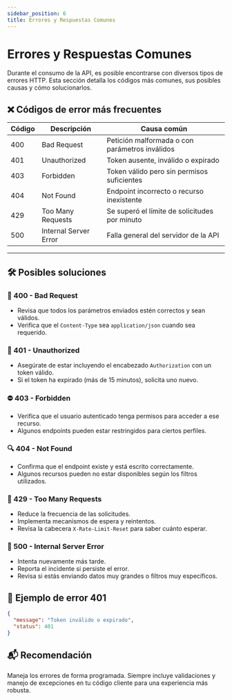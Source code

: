 ```yaml
---
sidebar_position: 6
title: Errores y Respuestas Comunes
---
```


# Errores y Respuestas Comunes

Durante el consumo de la API, es posible encontrarse con diversos tipos de errores HTTP. Esta sección detalla los códigos más comunes, sus posibles causas y cómo solucionarlos.

## ❌ Códigos de error más frecuentes

| Código | Descripción                  | Causa común                                          |
|--------|------------------------------|------------------------------------------------------|
| 400    | Bad Request                  | Petición malformada o con parámetros inválidos       |
| 401    | Unauthorized                 | Token ausente, inválido o expirado                   |
| 403    | Forbidden                    | Token válido pero sin permisos suficientes           |
| 404    | Not Found                    | Endpoint incorrecto o recurso inexistente            |
| 429    | Too Many Requests            | Se superó el límite de solicitudes por minuto        |
| 500    | Internal Server Error        | Falla general del servidor de la API                 |

---

## 🛠️ Posibles soluciones

### 🔄 400 - Bad Request

- Revisa que todos los parámetros enviados estén correctos y sean válidos.
- Verifica que el `Content-Type` sea `application/json` cuando sea requerido.

### 🔐 401 - Unauthorized

- Asegúrate de estar incluyendo el encabezado `Authorization` con un token válido.
- Si el token ha expirado (más de 15 minutos), solicita uno nuevo.

### ⛔ 403 - Forbidden

- Verifica que el usuario autenticado tenga permisos para acceder a ese recurso.
- Algunos endpoints pueden estar restringidos para ciertos perfiles.

### 🔍 404 - Not Found

- Confirma que el endpoint existe y está escrito correctamente.
- Algunos recursos pueden no estar disponibles según los filtros utilizados.

### 🚦 429 - Too Many Requests

- Reduce la frecuencia de las solicitudes.
- Implementa mecanismos de espera y reintentos.
- Revisa la cabecera `X-Rate-Limit-Reset` para saber cuánto esperar.

### 🧯 500 - Internal Server Error

- Intenta nuevamente más tarde.
- Reporta el incidente si persiste el error.
- Revisa si estás enviando datos muy grandes o filtros muy específicos.

## 🧪 Ejemplo de error 401

```json
{
  "message": "Token inválido o expirado",
  "status": 401
}
```

## 📬 Recomendación

Maneja los errores de forma programada. Siempre incluye validaciones y manejo de excepciones en tu código cliente para una experiencia más robusta.

